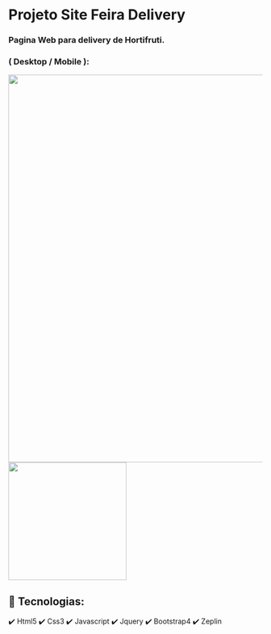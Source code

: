 <div>

# Projeto Site Feira Delivery

### Pagina Web para delivery de Hortifruti.
</div>

<div>
    <h3>( Desktop / Mobile ):</h3>
    <img src="./gif/feiraDeliveryDesktop.gif" width='770px'>
    <img src="./gif/feiraDeliveryMobile.gif" width='234px'>
</div>
<div>

## 🚀 Tecnologias:
✔️ Html5
✔️ Css3
✔️ Javascript
✔️ Jquery
✔️ Bootstrap4
✔️ Zeplin
</div>

